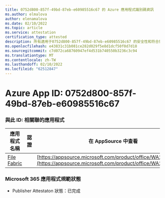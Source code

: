 ```yaml
---
title: 0752d800-857f-49bd-87eb-e60985516c67 的 Azure 應用程式識別碼資訊
ms.author: elmalova
author: elenamalova
ms.date: 02/10/2022
ms.topic: article
ms.service: attestation
certification_type: attested
description: 所有適用于0752d800-857f-49bd-87eb-e60985516c67 的安全性和符合性資訊資訊。
ms.openlocfilehash: e43831c31b081ce282d029f5e8d1dcf50f0d7d18
ms.sourcegitcommit: c7d072ca68760947ef4d531b740550b3236c3c94
ms.translationtype: MT
ms.contentlocale: zh-TW
ms.lasthandoff: 02/10/2022
ms.locfileid: "62512847"
---
```

# <a name="azure-app-id-0752d800-857f-49bd-87eb-e60985516c67"></a>Azure App ID: 0752d800-857f-49bd-87eb-e60985516c67


### <a name="apps-associated-with-this-id"></a>與此 ID: 相關聯的應用程式
| **應用程式名稱** | **認證** | **在 AppSource 中查看** |
|--------------|---------------|-----------------------|
| [File Fabric](https://docs.microsoft.com/microsoft-365-app-certification/forward/WA200003017) |  | [https://appsource.microsoft.com/product/office/WA200003017](https://appsource.microsoft.com/product/office/WA200003017) |

### <a name="microsoft-365-app-compliance-status"></a>Microsoft 365 應用程式規範狀態
- Publisher Attestaton 狀態：已完成
